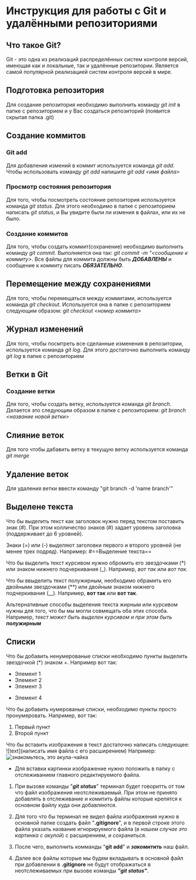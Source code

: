 # Инструкция для работы с Git и удалёнными репозиториями

## Что такое Git?
Git - это одна из реализаций распределённых систем контроля версий, имеющая как и локальные, так и удалённые репозитории. Является самой популярной реализацией систем контроля версий в мире.
## Подготовка репозитория
Для создание репозитория необходимо выполнить команду *git init*  в папке с репозиторием и у Вас создаться репозиторий (появится скрытая папка .git)

## Создание коммитов

### Git add
Для добавления измений в коммит используется команда *git add*. Чтобы использовать команду *git add* напишите *git add <имя файла>*

### Просмотр состояния репозитория
Для того, чтобы посмотреть состояние репозитория используется команда *git status*. Для этого необходимо в папке с репозиторием написать *git status*, и Вы увидите были ли измения в файлах, или их не было.

### Создание коммитов
Для того, чтобы создать коммит(сохранение) необходимо выполнить команду *git commit*. Выполняется она так: *git commit -m "<сообщение к коммиту>*. Все файлы для коммита должны быть ***ДОБАВЛЕНЫ*** и сообщение к коммиту писать ***ОБЯЗАТЕЛЬНО***.

## Перемещение между сохранениями
Для того, чтобы перемещаться между коммитами, используется команда *git checkout*. Используется она в папке с репозиторием следующим образом: *git checkout <номер коммита>*

## Журнал изменений
Для того, чтобы посмтреть все сделанные изменения в репозитории, используется команда *git log*. Для этого достаточно выполнить команду *git log* в папке с репозиторием

## Ветки в Git

### Создание ветки

Для того, чтобы создать ветку, используется команда *git branch*. Делается это следующим образом в папке с репозиторием: *git branch <название новой ветки>*

## Слияние веток

Для того чтобы дабавить ветку в текущую ветку используется команда *git merge <name branch>*

## Удаление веток
Для удаления ветки ввести команду "git branch -d 'name branch'"

## Выделене текста

Что бы выделить текст как заголовок нужно перед текстом поставить знак (#). При этом колличество знаков (#) задает уровень заголовка (поддерживает до 6 уровней).

Знаки (=) или (-) выделяют заголовки первого и второго уровней (не менее трех подряд).
Например:
#==Выделение текста==

Что бы выделить текст курсивом нужно обромить его звездочками (*) или знаком нижнего подчеркивания (_). Например, *вот так* или _вот так_.

Что бы ввыделить текст полужирным, необходимо обрамить его двойными звездочками (**) или двойным знаком нижнего подчеркивания (__). Например, **вот так** или __вот так__.

Альтернативные способы выделения текста жирным или курсивом нужны для того, что бы мы могли совмещать оба этих способа. Например, _текст может быть выделен курсивом и при этом быть **полужирным**_

## Списки

Что бы добавить ненумерованые списки необходимо пункты выделить звездочкой (*) знаком +. Например вот так:
* Элемент 1
* Элемент 2
* Элемент 3
+ Элемент 4

Что бы добавить нумерованые списки, необходимо пункты просто пронумеровать.
Например, вот так:
1. Первый пункт
2. Второй пункт

Что бы вставить изображения в текст достаточно написать следующее:
![text](написать имя файла с его расширением)
Например:
![знакомьтесь, это акула-чайка](%D0%B0%D0%BA%D1%83%D0%BB%D0%B0.jpg)
+ Для вставки картинки изображение нужно положить в папку с отслеживанием главного редактируемого файла.

1. При вызове команды "__*git status*__" терминал будет говоритть от том что файл изображения неотслеживаемый. При этом не принято добавлять в отслеживание и комитить файлы которые крепятся к основном файлу куда они добавляются. 

2. Для того что бы терминал не видел файла изображения нужно в основной папке создать файл "**.gitignore**", и в первой строке этого файла указать название игнорируемого файла (_в нашем случае это картинка с акулой_) с расширением, и сохраниться.

3. После чего, выполнить комманды "__git add__" и __*закомитить*__ наш файл.

4. Далее все файлы которые мы будем вкладывать в основной файл при добавлении в __.gitignore__ не будут отображаться в неотслеживаемых при вызове команды __*"git status"*__.

